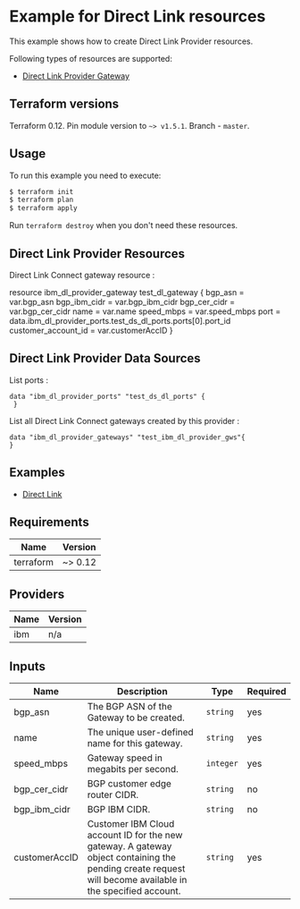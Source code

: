 # Example for Direct Link resources

This example shows how to create Direct Link Provider resources.

Following types of resources are supported:

* [Direct Link Provider Gateway](https://cloud.ibm.com/docs/terraform?topic=terraform-dl-provider-gateway-resource#dl-provider-gwy)



## Terraform versions

Terraform 0.12. Pin module version to `~> v1.5.1`. Branch - `master`.

## Usage

To run this example you need to execute:

```bash
$ terraform init
$ terraform plan
$ terraform apply
```

Run `terraform destroy` when you don't need these resources.

## Direct Link Provider Resources

Direct Link Connect gateway resource :

resource ibm_dl_provider_gateway test_dl_gateway {
  bgp_asn              = var.bgp_asn
  bgp_ibm_cidr         = var.bgp_ibm_cidr
  bgp_cer_cidr         = var.bgp_cer_cidr
  name                 = var.name
  speed_mbps           = var.speed_mbps
  port                 = data.ibm_dl_provider_ports.test_ds_dl_ports.ports[0].port_id
  customer_account_id  = var.customerAccID
}


## Direct Link Provider Data Sources

List ports :
```hcl
data "ibm_dl_provider_ports" "test_ds_dl_ports" {
 }
```
List all Direct Link Connect gateways created by this provider :
```hcl
data "ibm_dl_provider_gateways" "test_ibm_dl_provider_gws"{
}
```

## Examples

* [ Direct Link ](https://github.com/IBM-Cloud/terraform-provider-ibm/tree/master/examples/ibm-direct-link-provider)

<!-- BEGINNING OF PRE-COMMIT-TERRAFORM DOCS HOOK -->
## Requirements

| Name | Version |
|------|---------|
| terraform | ~> 0.12 |

## Providers

| Name | Version |
|------|---------|
| ibm | n/a |


## Inputs

| Name | Description | Type | Required |
|------|-------------|------|---------|
| bgp\_asn | The BGP ASN of the Gateway to be created. | `string` | yes |
| name | The unique user-defined name for this gateway. | `string` | yes |
| speed\_mbps | Gateway speed in megabits per second. | `integer` | yes |
| bgp\_cer_cidr | BGP customer edge router CIDR. | `string` | no |
| bgp\_ibm_cidr | BGP IBM CIDR. | `string` | no |
| customerAccID | Customer IBM Cloud account ID for the new gateway. A gateway object containing the pending create request will become available in the specified account. | `string` | yes |
<!-- END OF PRE-COMMIT-TERRAFORM DOCS HOOK -->
